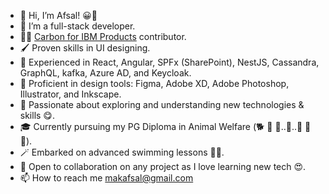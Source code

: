 - 👋 Hi, I’m Afsal! 😀🤝
- 🥷 I’m a full-stack developer.
- 🧑‍💻 [Carbon for IBM Products](https://github.com/carbon-design-system/ibm-products) contributor.
- 🖌️ Proven skills in UI designing.
- 🎯 Experienced in React, Angular, SPFx (SharePoint), NestJS, Cassandra, GraphQL, kafka, Azure AD, and Keycloak.
- 🎨 Proficient in design tools: Figma, Adobe XD, Adobe Photoshop, Illustrator, and Inkscape.
- 📖 Passionate about exploring and understanding new technologies & skills 😋.
- 🎓 Currently pursuing my PG Diploma in Animal Welfare (🐕 🐄 🐔..💓..🦁 🐘 🐁).
- 🪄 Embarked on advanced swimming lessons 🏊‍♂️.
- 💞️ Open to collaboration on any project as I love learning new tech 😍.
- 📫 How to reach me <a href="mailto:makafsal@gmail.com">makafsal@gmail.com</a>

<!---
makafsal/makafsal is a ✨ special ✨ repository because its `README.md` (this file) appears on your GitHub profile.
You can click the Preview link to take a look at your changes.
--->
